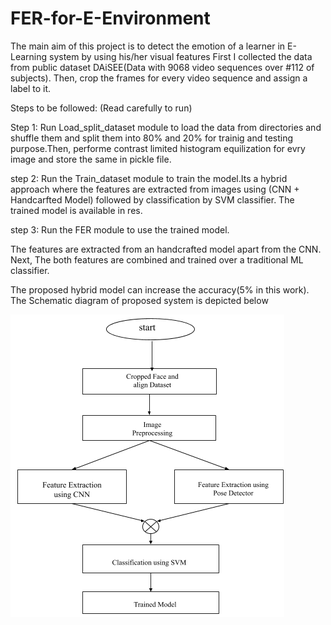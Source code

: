 # FER-for-E-Environment
The main aim of this project is to detect the emotion of a learner in E-Learning system by using his/her visual features
First I collected the data from public dataset DAiSEE(Data with 9068 video sequences over #112 of subjects). Then, crop the frames for every video sequence and assign a label to it.

Steps to be followed: (Read carefully to run)

Step 1:
Run Load_split_dataset module to load the data from directories and shuffle them and split them into 80% and 20% for trainig and testing purpose.Then, performe contrast limited histogram equilization for evry image and store the same in pickle file.

step 2: Run the Train_dataset module to train the model.Its a hybrid approach where the features are extracted from images using (CNN + Handcarfted Model) followed by classification by SVM classifier. The trained model is available in res.

step 3: Run the FER module to use the trained model.

The features are extracted from an handcrafted model apart from the CNN. Next, The both features are combined and trained over a traditional ML classifier.

The proposed hybrid model can increase the accuracy(5% in this work). The Schematic diagram of proposed system is depicted below

![Proposed Hybrid Model](https://github.com/chandrasekhar36/FER-for-E-Environment/blob/master/res/Hybrid_model%20Architecture.png)
